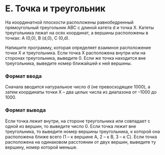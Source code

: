 # E. Точка и треугольник

На координатной плоскости расположены равнобедренный прямоугольный треугольник ABC с длиной катета d и точка X. Катеты треугольника лежат на осях координат, а вершины расположены в точках: A (0,0), B (d,0), C (0,d).

Напишите программу, которая определяет взаимное расположение точки X и треугольника. Если точка X расположена внутри или на сторонах треугольника, выведите 0. Если же точка находится вне треугольника, выведите номер ближайшей к ней вершины.

### Формат ввода
Сначала вводится натуральное число d (не превосходящее 1000), а затем координаты точки X – два целых числа из диапазона от ­–1000 до 1000.

### Формат вывода
Если точка лежит внутри, на стороне треугольника или совпадает с одной из вершин, то выведите число 0. Если точка лежит вне треугольника, то выведите номер вершины треугольника, к которой она расположена ближе всего (1 – к вершине A, 2 – к B, 3 – к C). Если точка расположена на одинаковом расстоянии от двух вершин, выведите ту вершину, номер которой меньше.


